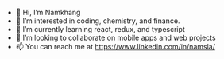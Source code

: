 - 👋 Hi, I’m Namkhang
- 👀 I’m interested in coding, chemistry, and finance.
- 🌱 I’m currently learning react, redux, and typescript
- 💞️ I’m looking to collaborate on mobile apps and web projects
- 📫 You can reach me at https://www.linkedin.com/in/namsla/
<!---
Namsla/Namsla is a ✨ special ✨ repository because its `README.md` (this file) appears on your GitHub profile.
You can click the Preview link to take a look at your changes.
--->
